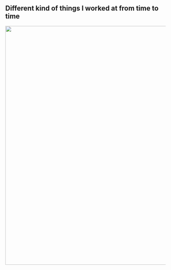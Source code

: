 ## Different kind of things I worked at from time to time ##
<div id="header" align="center">
<div>
  <img src="https://media.giphy.com/media/QHE5gWI0QjqF2/giphy.gif" width="750"/>
  </div>
</div>